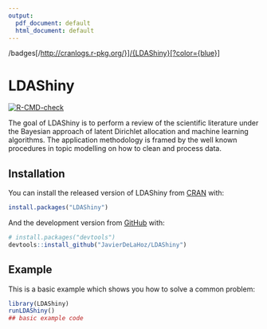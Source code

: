 ```yaml
---
output:
  pdf_document: default
  html_document: default
---
```

/badges[/http://cranlogs.r-pkg.org/}]/{LDAShiny}[?color={blue}]

<!-- README.md is generated from README.Rmd. Please edit that file -->

# LDAShiny

<!-- badges: start -->
  [![R-CMD-check](https://github.com/JavierDeLaHoz/LDAShiny/workflows/R-CMD-check/badge.svg)](https://github.com/JavierDeLaHoz/LDAShiny/actions)
<!-- badges: end -->

The goal of LDAShiny is to perform a review of the scientific literature under the Bayesian approach of latent Dirichlet allocation and machine learning algorithms. The application methodology is framed by the well known procedures in topic modelling on how to clean and process data.

## Installation

You can install the released version of LDAShiny from
[CRAN](https://CRAN.R-project.org) with:

``` r
install.packages("LDAShiny")
```

And the development version from [GitHub](https://github.com/) with:

``` r
# install.packages("devtools")
devtools::install_github("JavierDeLaHoz/LDAShiny")
```

## Example

This is a basic example which shows you how to solve a common problem:

``` r
library(LDAShiny)
runLDAShiny()
## basic example code
```

